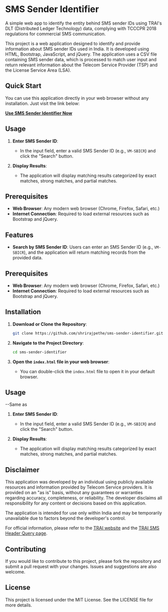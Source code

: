 <!-- # SMS-Sender-Identifier -->


# SMS Sender Identifier

A simple web app to identify the entity behind SMS sender IDs using TRAI's DLT (Distributed Ledger Technology) data, complying with TCCCPR 2018 regulations for commercial SMS communication.

This project is a web application designed to identify and provide information about SMS sender IDs used in India. It is developed using HTML, Bootstrap, JavaScript, and jQuery. The application uses a CSV file containing SMS sender data, which is processed to match user input and return relevant information about the Telecom Service Provider (TSP) and the License Service Area (LSA).

## Quick Start

You can use this application directly in your web browser without any installation. Just visit the link below:

**[Use SMS Sender Identifier Now](https://shrirajpethe.github.io/sms-sender-identifier/)**

## Usage

1. **Enter SMS Sender ID**:
   - In the input field, enter a valid SMS Sender ID (e.g., `VM-SBICR`) and click the "Search" button.
   
2. **Display Results**:
   - The application will display matching results categorized by exact matches, strong matches, and partial matches.

## Prerequisites

- **Web Browser**: Any modern web browser (Chrome, Firefox, Safari, etc.)
- **Internet Connection**: Required to load external resources such as Bootstrap and jQuery.

## Features

- **Search by SMS Sender ID**: Users can enter an SMS Sender ID (e.g., `VM-SBICR`), and the application will return matching records from the provided data.

## Prerequisites

- **Web Browser**: Any modern web browser (Chrome, Firefox, Safari, etc.)
- **Internet Connection**: Required to load external resources such as Bootstrap and jQuery.

## Installation

1. **Download or Clone the Repository**:
   ```bash
   git clone https://github.com/shrirajpethe/sms-sender-identifier.git
   ```
   
2. **Navigate to the Project Directory**:
   ```bash
   cd sms-sender-identifier
   ```

3. **Open the `index.html` file in your web browser**:
   - You can double-click the `index.html` file to open it in your default browser.

## Usage
--Same as
1. **Enter SMS Sender ID**:
   - In the input field, enter a valid SMS Sender ID (e.g., `VM-SBICR`) and click the "Search" button.
   
2. **Display Results**:
   - The application will display matching results categorized by exact matches, strong matches, and partial matches.

## Disclaimer

This application was developed by an individual using publicly available resources and information provided by Telecom Service providers. It is provided on an "as is" basis, without any guarantees or warranties regarding accuracy, completeness, or reliability. The developer disclaims all responsibility for any content or decisions based on this application.

The application is intended for use only within India and may be temporarily unavailable due to factors beyond the developer's control.

For official information, please refer to the [TRAI website](https://www.trai.gov.in/news-updates/compiled-list-sms-headers-sending-commercial-communication) and the [TRAI SMS Header Query page](https://smsheader.trai.gov.in/query_header).

## Contributing

If you would like to contribute to this project, please fork the repository and submit a pull request with your changes. Issues and suggestions are also welcome.

## License

This project is licensed under the MIT License. See the LICENSE file for more details.
